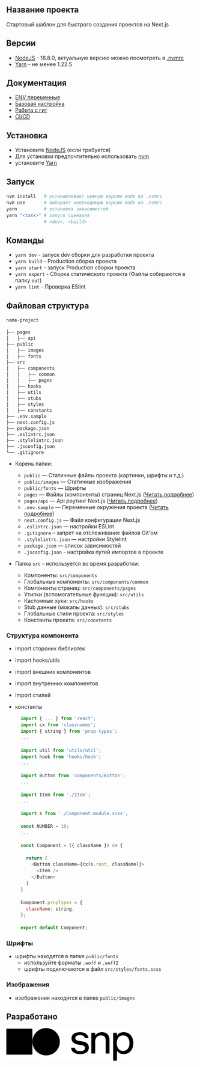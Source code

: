 ## Название проекта

Стартовый шаблон для быстрого создания проектов на Next.js

## Версии

- [NodeJS](https://nodejs.org/en/) - 18.8.0, актуальную версию можно посмотреть в [.nvmrc](.nvmrc)
- [Yarn](https://yarnpkg.com/en/docs/install) - не менее 1.22.5

## Документация

- [ENV переменные](docs/env.md)
- [Базовая настройка](docs/settings.md)
- [Работа с гит](docs/gitflow.md)
- [CI/CD](docs/ci.md)

## Установка

- Установите [NodeJS](https://nodejs.org/en/) (если требуется)
- Для установки предпочтительно использовать [nvm](https://github.com/nvm-sh/nvm)
- установите [Yarn](https://yarnpkg.com/en/docs/install)

## Запуск

```bash
nvm install   # устанавливает нужную версию node из .nvmrc
nvm use       # выбирает необходимую версию node из .nvmrc
yarn          # установка зависимостей
yarn "<task>" # запуск сценария
              # <dev>, <build>
```

## Команды

- `yarn dev` - запуск dev сборки для разработки проекта
- `yarn build` - Production сборка проекта
- `yarn start` - запуск Production сборки проекта
- `yarn export` - Сборка статического проекта (Файлы собираются в папку `out`)
- `yarn lint` - Проверка ESlint

## Файловая структура

```
name-project

├── pages
│   ├── api
├── public
│   ├── images
│   ├── fonts
├── src
│   ├── components
│   │   ├── common
│   │   ├── pages
│   ├── hooks
│   ├── utils
│   ├── stubs
│   ├── styles
│   ├── constants
├── .env.sample
├── next.config.js
├── package.json
├── .eslintrc.json
├── .stylelintrc.json
├── .jsconfig.json
└── .gitignore
```

- Корень папки:

  - `public` — Статичные файлы проекта (картинки, шрифты и т.д.)
  - `public/images` — Статичные изображения
  - `public/fonts` — Шрифты
  - `pages` — Файлы (компоненты) страниц Next.js ([Читать подробнее](https://nextjs.org/docs/pages/building-your-application/routing/pages-and-layouts))
  - `pages/api` — Api роутинг Next.js ([Читать подробнее](https://nextjs.org/docs/pages/building-your-application/routing/api-routes))
  - `.env.sample` — Переменные окружения проекта ([Читать подробнее](https://nextjs.org/docs/pages/building-your-application/configuring/environment-variables))
  - `next.config.js` — Файл конфигурации Next.js
  - `.eslintrc.json` — настройки ESLint
  - `.gitignore` – запрет на отслеживание файлов Git'ом
  - `.stylelintrc.json` — настройки Stylelint
  - `package.json` — список зависимостей
  - `.jsconfig.json` - настройка путей импортов в проекте

- Папка `src` - используется во время разработки:
  - Компоненты: `src/components`
  - Глобальные компоненты: `src/components/common`
  - Компоненты страниц: `src/components/pages`
  - Утилки (вспомогательные функции): `src/utils`
  - Кастомные хуки: `src/hooks`
  - Stub данные (мокапы данных): `src/stubs`
  - Глобальные стили проекта: `src/styles`
  - Константы проекта: `src/сonstants`

### Структура компонента

- import стороних библиотек
- import hooks/utils
- import внешних компонентов
- import внутренних компонентов
- import стилей
- константы

  ```javascript
    import { ... } from 'react';
    import cx from 'classnames';
    import { string } from 'prop-types';
    ...

    import util from 'utils/util';
    import hook from 'hooks/hook';
    ...

    import Button from 'components/Button';
    ...

    import Item from './Item';
    ...

    import s from './Component.module.scss';

    const NUMBER = 10;
    ...

    const Component = ({ className }) => {

      return (
        <Button className={cx(s.root, className)}>
          <Item />
        </Button>
      )
    }

    Component.propTypes = {
      className: string,
    };

    export default Component;
  ```

### Шрифты

- шрифты находятся в папке `public/fonts`
  - используйте форматы `.woff` и `.woff2`
  - шрифты подключаются в файл `src/styles/fonts.scss`

### Изображения

- изображения находятся в папке `public/images`

## Разработано

![alt text](docs/snp.svg)
